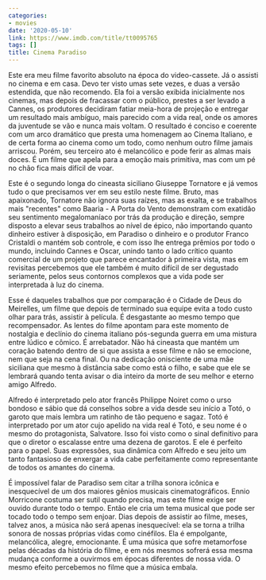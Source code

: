 ```yaml
---
categories:
- movies
date: '2020-05-10'
link: https://www.imdb.com/title/tt0095765
tags: []
title: Cinema Paradiso
---
```


Este era meu filme favorito absoluto na época do video-cassete. Já o assisti no cinema e em casa. Devo ter visto umas sete vezes, e duas a versão estendida, que não recomendo. Ela foi a versão exibida inicialmente nos cinemas, mas depois de fracassar com o público, prestes a ser levado a Cannes, os produtores decidiram fatiar meia-hora de projeção e entregar um resultado mais ambíguo, mais parecido com a vida real, onde os amores da juventude se vão e nunca mais voltam. O resultado é conciso e coerente com um arco dramático que presta uma homenagem ao Cinema Italiano, e de certa forma ao cinema como um todo, como nenhum outro filme jamais arriscou. Porém, seu terceiro ato é melancólico e pode ferir as almas mais doces. É um filme que apela para a emoção mais primitiva, mas com um pé no chão fica mais difícil de voar.

Este é o segundo longa do cineasta siciliano Giuseppe Tornatore e já vemos tudo o que precisamos ver em seu estilo neste filme. Bruto, mas apaixonado, Tornatore não ignora suas raízes, mas as exalta, e se trabalhos mais "recentes" como Baarìa - A Porta do Vento demonstram com exatidão seu sentimento megalomaníaco por trás da produção e direção, sempre disposto a elevar seus trabalhos ao nível de épico, não importando quanto dinheiro estiver à disposição, em Paradiso o dinheiro e o produtor Franco Cristaldi o mantém sob controle, e com isso lhe entrega prêmios por todo o mundo, incluindo Cannes e Oscar, unindo tanto o lado crítico quanto comercial de um projeto que parece encantador à primeira vista, mas em revisitas percebemos que ele também é muito difícil de ser degustado seriamente, pelos seus contornos complexos que a vida pode ser interpretada à luz do cinema.

Esse é daqueles trabalhos que por comparação é o Cidade de Deus do Meirelles, um filme que depois de terminado sua equipe evita a todo custo olhar para trás, assistir à película. É desgastante ao mesmo tempo que recompensador. As lentes do filme apontam para este momento de nostalgia e declínio do cinema italiano pós-segunda guerra em uma mistura entre lúdico e cômico. É arrebatador. Não há cineasta que mantém um coração batendo dentro de si que assista a esse filme e não se emocione, nem que seja na cena final. Ou na dedicação onisciente de uma mãe siciliana que mesmo à distância sabe como está o filho, e sabe que ele se lembrará quando tenta avisar o dia inteiro da morte de seu melhor e eterno amigo Alfredo.

Alfredo é interpretado pelo ator francês Philippe Noiret como o urso bondoso e sábio que dá conselhos sobre a vida desde seu início a Totó, o garoto que mais lembra um ratinho de tão pequeno e sagaz. Totó é interpretado por um ator cujo apelido na vida real é Totó, e seu nome é o mesmo do protagonista, Salvatore. Isso foi visto como o sinal definitivo para que o diretor o escalasse entre uma dezena de garotos. E ele é perfeito para o papel. Suas expressões, sua dinâmica com Alfredo e seu jeito um tanto fantasioso de enxergar a vida cabe perfeitamente como representante de todos os amantes do cinema.

É impossível falar de Paradiso sem citar a trilha sonora icônica e inesquecível de um dos maiores gênios musicais cinematográficos. Ennio Morricone costuma ser sutil quando precisa, mas este filme exige ser ouvido durante todo o tempo. Então ele cria um tema musical que pode ser tocado todo o tempo sem enjoar. Dias depois de assistir ao filme, meses, talvez anos, a música não será apenas inesquecível: ela se torna a trilha sonora de nossas próprias vidas como cinéfilos. Ela é empolgante, melancólica, alegre, emocionante. É uma música que sofre metamorfose pelas décadas da história do filme, e em nós mesmos sofrerá essa mesma mudança conforme a ouvirmos em épocas diferentes de nossa vida. O mesmo efeito percebemos no filme que a música embala.